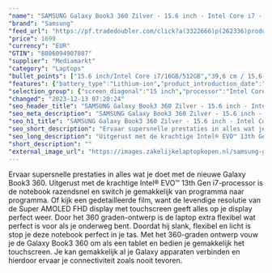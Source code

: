 ```yaml
---
"name": "SAMSUNG Galaxy Book3 360 Zilver - 15.6 inch - Intel Core i7 - 16 GB - 512 GB"
"brand": "Samsung"
"feed_url": "https://pf.tradedoubler.com/click?a(3322666)p(262336)product(50617-1751881)ttid(3)url(https%3A%2F%2Fwww.mediamarkt.nl%2Fnl%2Fproduct%2F_samsung-galaxy-book3-360-15-silver-1751881.html%3Futm_source%3Dtradedoubler%26utm_medium%3Daff-comparison%26utm_term%3D1751881)"
"price": 1699
"currency": "EUR"
"GTIN": "8806094907087"
"supplier": "Mediamarkt"
"category": "Laptops"
"bullet_points": ["15.6 inch/Intel Core i7/16GB/512GB","39,6 cm / 15,6 inch","Full HD - 39,6 cm / 15,6 inch","SSD , 512 GB , M.2 via PCIe","1x TB4, 1x USB (Type-C), 1x USB 3.2 (Type-A), 1x microSD-kaarlezer, 1x HDMI 1.4, 1x hoofdtelefoon-/microfooncombo","Lithium-ion","35.54 cm x 1.37 cm x 22.8 cm /","Microsoft Windows 11 Home"]
"features": {"battery_type":"Lithium-ion","product_introduction_date":"2023-02-01","product_height":"1,37 cm","additional_update_information":"Voor zover op de afbeeldingen apps worden getoond, geldt dat MediaMarkt niet kan garanderen dat de apps tijdens de volledige levensduur van het product goed zullen blijven functioneren. Dit hangt af van het beleid van de fabrikant.","processor":"Intel Core i7-1360P","memory_speeds":"3211 MHz","min_duration_supported_software_updates":"2 jaar","bluetooth":"Ja","hard_disk_1":"SSD , 512 GB , M.2 via PCIe","short_description":"\"15.6 inch Full HD • i7-1360P • 16 GB • 512 GB SSD (M.2) • Intel Intel Iris Xe Graphics\"","processor_speed_with_turbo":"5","manufacturer_guarantee":"2 jaar","battery_life":"22 u","image_quality":"Full HD","ram_configuration":"1x 8 GB","charge_time_from_manufacturer":"2 u","convertibility":"Omklapbaar scherm","touchscreen":"Ja","integrated_mike":"Ja","speakers":"Ja","processor_clock_rate":"2.2","connections":"1x TB4, 1x USB (Type-C), 1x USB 3.2 (Type-A), 1x microSD-kaarlezer, 1x HDMI 1.4, 1x hoofdtelefoon-/microfooncombo","screen_diagonal_inches":"15.6 inch","scope_of_delivery":"Adapter, kabel USB C - C 1.8m, handleiding","screen_type":"Glanzend scherm","model_year":"2023","shipping_costs":"0.00","memory_size":"16 GB","configuration":"15.6 inch/Intel Core i7/16GB/512GB","processor_brand":"Intel®","wlan_standards":"WiFi 6 (802.11AX)","height":"1,37 cm","panel_type":"AMOLED (Active-Matrix Organic Light-Emitting Diode)","delivery_time":"1","color":"Zilver","bluetooth_version":"5.1","number_of_processor_cores":"12","weight":"1,49 kg","image_ratio":"16:9","operating_system":"Microsoft Windows 11 Home","screen_diagonal_cm":"39,6 cm","screen_diagonal_cm_inch":"39,6 cm / 15,6 inch","product_type":"Laptop","brightness":"500 cd/m²","capacity_of_1_hard_disk":"512 GB","type_of_1_hard_disk":"SSD","product_depth":"22,8 cm","manufacturer_part_number":"NP750QFG-KB1NL","product_manufacturer":"SAMSUNG","dedicated_graphics_memory":"3 GB","depth":"22,8 cm","front_camera":"Ja","resolution":"1920 x 1080","product_width":"35,54 cm","integrated_webcam":"Ja","update_policy":"Onbekend","dimensions_weight":"35.54 cm x 1.37 cm x 22.8 cm /","total_storage_space_in_gb":"512 GB","wlan":"Ja","processor_model":"Core™ i7","ram_type":"DDR4","previous_price":"","warranty_note":"Geen aanvullende garantie-informatie","card_reader":"Ja","special_features":"Nee","manufacturer_supported_software_updates":"Ja","battery_capacity":"68 Wh","total_storage_space":"512 GB"}
"selection_group": {"screen_diagonal":"15 inch","processor":"Intel Core i7","changed_price_past_3_days":false,"product_family":"Galaxy book3"}
"changed": "2023-12-13 07:20:24"
"seo_header_title": "SAMSUNG Galaxy Book3 360 Zilver - 15.6 inch - Intel Core i7 - 16 GB - 512 GB"
"seo_meta_description": "SAMSUNG Galaxy Book3 360 Zilver - 15.6 inch - Intel Core i7 - 16 GB - 512 GB"
"seo_h1_title": "SAMSUNG Galaxy Book3 360 Zilver - 15.6 inch - Intel Core i7 - 16 GB - 512 GB"
"seo_short_description": "Ervaar supersnelle prestaties in alles wat je doet met de nieuwe Galaxy Book3 360."
"seo_long_description": "Uitgerust met de krachtige Intel® EVO™ 13th Gen i7-processor is de notebook razendsnel en switch je gemakkelijk van programma naar programma. Of kijk een gedetailleerde film, want de levendige resolutie van de Super AMOLED FHD display met touchscreen geeft alles op je display perfect weer. Door het 360 graden-ontwerp is de laptop extra flexibel wat perfect is voor als je onderweg bent. Doordat hij slank, flexibel en licht is stop je deze notebook perfect in je tas. Met het 360-graden ontwerp vouw je de Galaxy Book3 360 om als een tablet en bedien je gemakkelijk het touchscreen. Je kan gemakkelijk al je Galaxy apparaten verbinden en hierdoor ervaar je connectiviteit zoals nooit tevoren."
"short_description": ""
"external_image_url": "https://images.zakelijkelaptopkopen.nl/samsung-galaxy-book3-360-15-silver-1751881.webp"
---
```


Ervaar supersnelle prestaties in alles wat je doet met de nieuwe Galaxy Book3 360. Uitgerust met de krachtige Intel® EVO™ 13th Gen i7-processor is de notebook razendsnel en switch je gemakkelijk van programma naar programma. Of kijk een gedetailleerde film, want de levendige resolutie van de Super AMOLED FHD display met touchscreen geeft alles op je display perfect weer. Door het 360 graden-ontwerp is de laptop extra flexibel wat perfect is voor als je onderweg bent. Doordat hij slank, flexibel en licht is stop je deze notebook perfect in je tas. Met het 360-graden ontwerp vouw je de Galaxy Book3 360 om als een tablet en bedien je gemakkelijk het touchscreen. Je kan gemakkelijk al je Galaxy apparaten verbinden en hierdoor ervaar je connectiviteit zoals nooit tevoren. 
